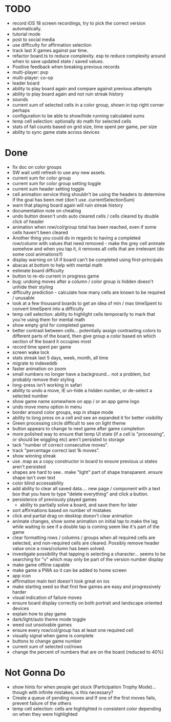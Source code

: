 # TODO

- record iOS 18 screen recordings, try to pick the correct version automatically.
- tutorial mode
- post to social media
- use difficulty for affirmation selection
- track last X games against par time.
- refactor board.ts to reduce complexity. esp to reduce complexity around when to save updated state / saved values.
- Positive feedback when breaking previous records 
- multi-player: pvp
- multi-player: co-op
- leader board
- ability to play board again and compare against previous attempts
- ability to play board again and not ruin streak history
- sounds
- current sum of selected cells in a color group, shown in top right corner perhaps
- configuration to be able to show/hide running calculated sums
- temp cell selection: optionally do math for selected cells
- stats of fail counts based on grid size, time spent per game, per size
- ability to sync game state across devices

# Done

- fix doc on color groups
- SW wait until refresh to use any new assets.
- current sum for color group 
- current sum for color group setting toggle
- current sum header setting toggle
- cell animation service thing shouldn't be using the headers to determine if the goal has been met (don't use .currentSelectionSum)
- warn that playing board again will ruin streak history
- documentation note on cheating
- undo button doesn't undo auto cleared cells / cells cleared by double click of header
- animation when row/col/group total has been reached, even if some cells haven't been cleared
- Another thing you could do in regards to having a completed row/column with values that need removed - make the grey cell animate somehow and when you tap it, it removes all cells that are irrelevant (do some cool animations!!)
- display warning on UI if board can't be completed using first-principals
- abacas at bottom to help with mental math
- estimate board difficulty
- button to re-do current in progress game
- bug: undoing moves after a column / color group is hidden doesn't unhide their styling
- difficulty prediction - calculate how many cells are known to be required / unusable
- look at a few thousand boards to get an idea of min / max timeSpent to convert timeSpent into a difficulty
- temp cell selection: ability to highlight cells temporarily to mark that you're using them for mental math
- show empty grid for completed games
- better contrast between cells... potentially assign contrasting colors to different parts of the board, then give group a color based on which section of the board it occupies most
- record time spent per game
- screen wake lock
- stats streak last 5 days, week, month, all time
- migrate to indexeddb
- faster animation on zoom
- small numbers no longer have a background... not a problem, but probably remove their styling
- long-press isn't working in safari
- ability to undo a move, IE un-hide a hidden number, or de-select a selected number
- show game name somewhere on app / or an app game logo
- undo move menu option in menu
- border around color groups, esp in shape mode
- ability to long press on a cell and see an expanded it for better visibility
- Green processing circle difficult to see on light theme
- button appears to change to next game after game completion
- more polished way to ensure that temp UI state (if a cell is "processing", or should be wiggling etc) aren't persisted to storage
- tack "number of correct consecutive moves".
- track "percentage correct last 1k moves".
- show winning streak
- use .map as a copy constructor in board to ensure previous ui states aren't persisted
- shapes are hard to see.. make "light" part of shape transparent. ensure shape isn't over text
- color blind accessability
- add ability to clear all saved data.... new page / component with a text box that you have to type "delete everything" and click a button.
- persistence of previously played games
  - ability to partially solve a board, and save them for later
- sort affirmations based on number of mistakes
- click and partial drag on desktop doesn't clear animation
- animate changes, show some animation on initial tap to make the lag while waiting to see if a double tap is coming seem like it's part of the game
- clear formatting rows / columns / groups when all required cells are selected, and non-required cells are cleared. Possibly remove header value once a rows/column has been solved.
- investigate possibility that tapping is selecting a character... seems to be searching for "v" which may only be part of the version number display
- make game offline capable
- make game a PWA so it can be added to home screen
- app icon
- affirmation main text doesn't look great on ios
- make starting seed so that first few games are easy and progressively harder
- visual indication of failure moves
- ensure board display correctly on both portrait and landscape oriented devices
- explain how to play game
- dark/light/auto theme mode toggle
- weed out unsolvable games
- ensure every row/col/group has at least one required cell
- visually signal when game is complete
- buttons to change game number
- current sum of selected col/rows
- change the percent of numbers that are on the board (reduced to 40%)



# Not Gonna Do

- show hints for when people get stuck (Participation Trophy Mode)... though with infinite mistakes, is this necessary?
- Create a queue of pending moves and If one of the first moves fails, prevent failure of the others
- temp cell selection: cells are highlighted in consistent color depending on when they were highlighted
